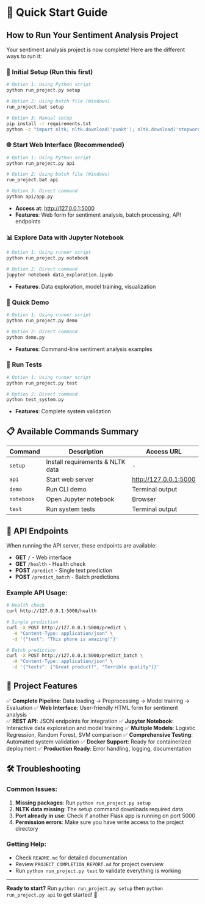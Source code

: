 # 🚀 Quick Start Guide

## How to Run Your Sentiment Analysis Project

Your sentiment analysis project is now complete! Here are the different ways to run it:

### 🔧 Initial Setup (Run this first)
```bash
# Option 1: Using Python script
python run_project.py setup

# Option 2: Using batch file (Windows)
run_project.bat setup

# Option 3: Manual setup
pip install -r requirements.txt
python -c "import nltk; nltk.download('punkt'); nltk.download('stopwords'); nltk.download('averaged_perceptron_tagger'); nltk.download('wordnet')"
```

### 🌐 Start Web Interface (Recommended)
```bash
# Option 1: Using Python script
python run_project.py api

# Option 2: Using batch file (Windows)
run_project.bat api

# Option 3: Direct command
python api/app.py
```
- **Access at**: http://127.0.0.1:5000
- **Features**: Web form for sentiment analysis, batch processing, API endpoints

### 📊 Explore Data with Jupyter Notebook
```bash
# Option 1: Using runner script
python run_project.py notebook

# Option 2: Direct command
jupyter notebook data_exploration.ipynb
```
- **Features**: Data exploration, model training, visualization

### 🎯 Quick Demo
```bash
# Option 1: Using runner script
python run_project.py demo

# Option 2: Direct command
python demo.py
```
- **Features**: Command-line sentiment analysis examples

### 🧪 Run Tests
```bash
# Option 1: Using runner script
python run_project.py test

# Option 2: Direct command
python test_system.py
```
- **Features**: Complete system validation

## 📋 Available Commands Summary

| Command | Description | Access URL |
|---------|-------------|------------|
| `setup` | Install requirements & NLTK data | - |
| `api` | Start web server | http://127.0.0.1:5000 |
| `demo` | Run CLI demo | Terminal output |
| `notebook` | Open Jupyter notebook | Browser |
| `test` | Run system tests | Terminal output |

## 🔗 API Endpoints

When running the API server, these endpoints are available:

- **GET** `/` - Web interface
- **GET** `/health` - Health check
- **POST** `/predict` - Single text prediction
- **POST** `/predict_batch` - Batch predictions

### Example API Usage:
```bash
# Health check
curl http://127.0.0.1:5000/health

# Single prediction
curl -X POST http://127.0.0.1:5000/predict \
  -H "Content-Type: application/json" \
  -d '{"text": "This phone is amazing!"}'

# Batch prediction
curl -X POST http://127.0.0.1:5000/predict_batch \
  -H "Content-Type: application/json" \
  -d '{"texts": ["Great product!", "Terrible quality"]}'
```

## 🎉 Project Features

✅ **Complete Pipeline**: Data loading → Preprocessing → Model training → Evaluation
✅ **Web Interface**: User-friendly HTML form for sentiment analysis  
✅ **REST API**: JSON endpoints for integration
✅ **Jupyter Notebook**: Interactive data exploration and model training
✅ **Multiple Models**: Logistic Regression, Random Forest, SVM comparison
✅ **Comprehensive Testing**: Automated system validation
✅ **Docker Support**: Ready for containerized deployment
✅ **Production Ready**: Error handling, logging, documentation

## 🛠️ Troubleshooting

### Common Issues:

1. **Missing packages**: Run `python run_project.py setup`
2. **NLTK data missing**: The setup command downloads required data
3. **Port already in use**: Check if another Flask app is running on port 5000
4. **Permission errors**: Make sure you have write access to the project directory

### Getting Help:

- Check `README.md` for detailed documentation
- Review `PROJECT_COMPLETION_REPORT.md` for project overview
- Run `python run_project.py test` to validate everything is working

---

**Ready to start?** Run `python run_project.py setup` then `python run_project.py api` to get started! 🎯
